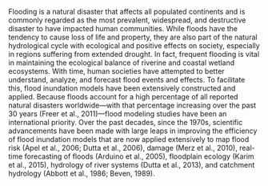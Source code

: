 Flooding is a natural disaster that affects all populated continents and is commonly regarded as the most prevalent, widespread, and destructive disaster to have impacted human communities. While floods have the tendency to cause loss of life and property, they are also part of the natural hydrological cycle with ecological and positive effects on society, especially in regions suffering from extended drought. In fact, frequent flooding is vital in maintaining the ecological balance of riverine and coastal wetland ecosystems. With time, human societies have attempted to better understand, analyze, and forecast flood events and effects. To facilitate this, flood inundation models have been extensively constructed and applied. Because floods account for a high percentage of all reported natural disasters worldwide—with that percentage increasing over the past 30 years (Freer et al., 2011)—flood modeling studies have been an international priority. Over the past decades, since the 1970s, scientific advancements have been made with large leaps in improving the efficiency of flood inundation models that are now applied extensively to map flood risk (Apel et al., 2006; Dutta et al., 2006), damage (Merz et al., 2010), real-time forecasting of floods (Arduino et al., 2005), floodplain ecology (Karim et al., 2015), hydrology of river systems (Dutta et al., 2013), and catchment hydrology (Abbott et al., 1986; Beven, 1989).
